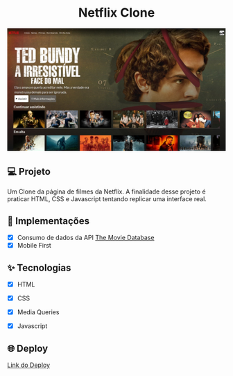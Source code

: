 <h1 align="center">
  Netflix Clone
</h1>

![Imagem Demonstração](assets/img/netflix-clone.jpg)

## 💻 Projeto
Um Clone da página de filmes da Netflix. A finalidade desse projeto é praticar HTML, CSS e Javascript tentando replicar uma interface real.

## 🔨 Implementações

- [X] Consumo de dados da API [The Movie Database](https://developers.themoviedb.org/3)
- [X] Mobile First

## ✨ Tecnologias

- [X] HTML
- [X] CSS
- [X] Media Queries
- [X] Javascript


## 🌐 Deploy

[Link do Deploy](https://netflix-clone-phmc99.vercel.app/)
